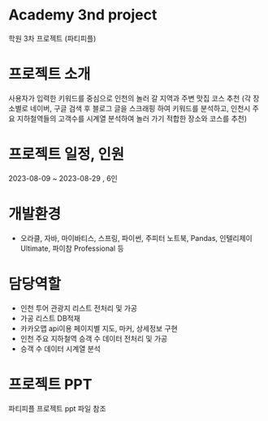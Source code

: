 # Academy 3nd project
 학원 3차 프로젝트 (파티피플)

# 프로젝트 소개
 사용자가 입력한 키워드를 중심으로 인천의 놀러 갈 지역과 주변 맛집 코스 추천
(각 장소별로 네이버, 구글 검색 후 블로그 글을 스크래핑 하여 키워드를 분석하고, 인천시 주요 지하철역들의 고객수를 시계열 분석하여 놀러 가기 적합한 장소와 코스를 추천)

# 프로젝트 일정, 인원
 2023-08-09 ~ 2023-08-29 , 6인

# 개발환경
 -	오라클, 자바, 마이바티스, 스프링, 파이썬, 주피터 노트북, Pandas, 인텔리제이 Ultimate, 파이참 Professional 등

# 담당역할
 -	인천 투어 관광지 리스트 전처리 및 가공 
 -	가공 리스트 DB적재
 -	카카오맵 api이용 페이지별 지도, 마커, 상세정보 구현 
 -	인천 주요 지하철역 승객 수 데이터 전처리 및 가공
 -	승객 수 데이터 시계열 분석

# 프로젝트 PPT
 파티피플 프로젝트 ppt 파일 참조
